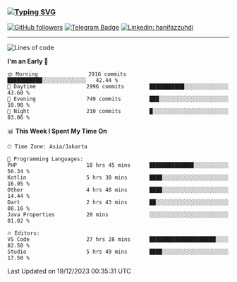 ### [![Typing SVG](https://readme-typing-svg.herokuapp.com?font=lato&size=22&lines=Hi+There+👋)](https://git.io/typing-svg) 

[![GitHub followers](https://img.shields.io/github/followers/hanifazzuhdi?label=Follow&style=social)](https://github.com/hanifazzuhdi/?tab=follow) 
[![Telegram Badge](https://img.shields.io/badge/-hanif0198-blue?style=social&logo=telegram&link=https://www.t.me/hanif0198/)](https://www.t.me/hanif0198/) 
[![Linkedin: hanifazzuhdi](https://img.shields.io/badge/-hanifazzuhdi-blue?style=flat-square&logo=Linkedin&logoColor=white&link=https://www.linkedin.com/in/hanif-az-zuhdi-69688019b/)](https://www.linkedin.com/in/hanif-az-zuhdi-69688019b/) 

<hr/>

<!--START_SECTION:waka-->
![Lines of code](https://img.shields.io/badge/From%20Hello%20World%20I%27ve%20Written-40.9%20million%20lines%20of%20code-blue)

**I'm an Early 🐤** 

```text
🌞 Morning                2916 commits        ███████████░░░░░░░░░░░░░░   42.44 % 
🌆 Daytime                2996 commits        ███████████░░░░░░░░░░░░░░   43.60 % 
🌃 Evening                749 commits         ███░░░░░░░░░░░░░░░░░░░░░░   10.90 % 
🌙 Night                  210 commits         █░░░░░░░░░░░░░░░░░░░░░░░░   03.06 % 
```


📊 **This Week I Spent My Time On** 

```text
🕑︎ Time Zone: Asia/Jakarta

💬 Programming Languages: 
PHP                      18 hrs 45 mins      ██████████████░░░░░░░░░░░   56.34 % 
Kotlin                   5 hrs 38 mins       ████░░░░░░░░░░░░░░░░░░░░░   16.95 % 
Other                    4 hrs 48 mins       ████░░░░░░░░░░░░░░░░░░░░░   14.44 % 
Dart                     2 hrs 43 mins       ██░░░░░░░░░░░░░░░░░░░░░░░   08.16 % 
Java Properties          20 mins             ░░░░░░░░░░░░░░░░░░░░░░░░░   01.02 % 

🔥 Editors: 
VS Code                  27 hrs 28 mins      █████████████████████░░░░   82.50 % 
Studio                   5 hrs 49 mins       ████░░░░░░░░░░░░░░░░░░░░░   17.50 % 
```


 Last Updated on 19/12/2023 00:35:31 UTC
<!--END_SECTION:waka-->
